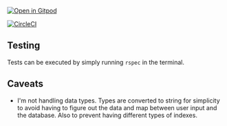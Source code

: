 [![Open in Gitpod](https://gitpod.io/button/open-in-gitpod.svg)](https://gitpod.io/#https://github.com/giorgenes/json-search-sample)

[![CircleCI](https://circleci.com/gh/circleci/circleci-docs.svg?style=svg)](https://circleci.com/gh/circleci/circleci-docs)




## Testing

Tests can be executed by simply running `rspec` in the terminal.

## Caveats

- I'm not handling data types. Types are converted to string for simplicity to avoid having to figure out the data
  and map between user input and the database. Also to prevent having different types of indexes.
  